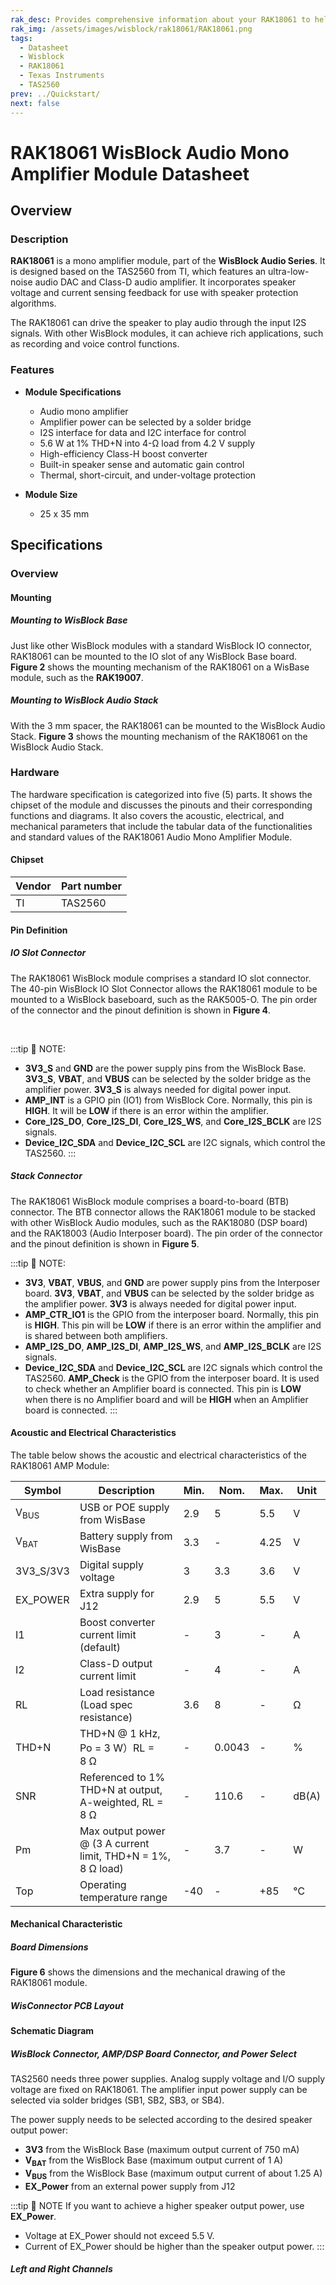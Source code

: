 ```yaml
---
rak_desc: Provides comprehensive information about your RAK18061 to help you use it. This information includes technical specifications, characteristics, and requirements. It also discusses the device components.
rak_img: /assets/images/wisblock/rak18061/RAK18061.png
tags:
  - Datasheet
  - Wisblock
  - RAK18061
  - Texas Instruments
  - TAS2560
prev: ../Quickstart/
next: false
---
```



# RAK18061 WisBlock Audio Mono Amplifier Module Datasheet

## Overview

### Description

**RAK18061** is a mono amplifier module, part of the **WisBlock Audio Series**. It is designed based on the TAS2560 from TI, which features an ultra-low-noise audio DAC and Class-D audio amplifier. It incorporates speaker voltage and current sensing feedback for use with speaker protection algorithms.

The RAK18061 can drive the speaker to play audio through the input I2S signals. With other WisBlock modules, it can achieve rich applications, such as recording and voice control functions.

### Features

* **Module Specifications**
    - Audio mono amplifier
    - Amplifier power can be selected by a solder bridge
    - I2S interface for data and I2C interface for control
    - 5.6&nbsp;W at 1% THD+N into 4-Ω load from 4.2&nbsp;V supply
    - High-efficiency Class-H boost converter
    - Built-in speaker sense and automatic gain control
    - Thermal, short-circuit, and under-voltage protection

* **Module Size**
    * 25 x 35&nbsp;mm

## Specifications


### Overview

<rk-img
  src="/assets/images/wisblock/rak18061/datasheet/rak18061-front-back.png"
  width="60%"
  caption="RAK18061 WisBlock Audio Mono Amplifier Module top and bottom view"
/>
#### Mounting

##### Mounting to WisBlock Base

Just like other WisBlock modules with a standard WisBlock IO connector, RAK18061  can be mounted to the IO slot of any WisBlock Base board. **Figure 2** shows the mounting mechanism of the RAK18061 on a WisBase module, such as the **RAK19007**.

<rk-img
  src="/assets/images/wisblock/rak18061/datasheet/RAK18061_mount_to_wisbase.png"
  width="60%"
  caption="RAK18061 mounted to the WisBlock Base"
/>

##### Mounting to WisBlock Audio Stack

With the 3&nbsp;mm spacer, the RAK18061 can be mounted to the WisBlock Audio Stack. **Figure 3** shows the mounting mechanism of the RAK18061 on the WisBlock Audio Stack.

<rk-img
  src="/assets/images/wisblock/rak18061/datasheet/RAK18061_mount_to_wisblock_audio_stack.png"
  width="60%"
  caption="RAK18061 mounted to the WisBlock Audio Stack"
/>

### Hardware

The hardware specification is categorized into five (5) parts. It shows the chipset of the module and discusses the pinouts and their corresponding functions and diagrams. It also covers the acoustic, electrical, and mechanical parameters that include the tabular data of the functionalities and standard values of the RAK18061 Audio Mono Amplifier Module.


#### Chipset

| Vendor | Part number |
| ------ | ----------- |
| TI     | TAS2560     |

#### Pin Definition

##### IO Slot Connector

The RAK18061 WisBlock module comprises a standard IO slot connector. The 40-pin WisBlock IO Slot Connector allows the RAK18061 module to be mounted to a WisBlock baseboard, such as the RAK5005-O. The pin order of the connector and the pinout definition is shown in **Figure 4**.

<br>

<rk-img
  src="/assets/images/wisblock/rak18061/datasheet/rak18061-pinouts.png"
  width="60%"
  caption="RAK18061 WisIO Connector pinout"
/>

:::tip 📝 NOTE:
- **3V3_S** and **GND** are the power supply pins from the WisBlock Base. **3V3_S**, **VBAT**, and **VBUS** can be selected by the solder bridge as the amplifier power. **3V3_S** is always needed for digital power input.
- **AMP_INT** is a GPIO pin (IO1) from WisBlock Core. Normally, this pin is **HIGH**. It will be **LOW** if there is an error within the amplifier.
- **Core_I2S_DO**, **Core_I2S_DI**, **Core_I2S_WS**, and **Core_I2S_BCLK** are I2S signals.
- **Device_I2C_SDA** and **Device_I2C_SCL** are I2C signals, which control the TAS2560.
:::

##### Stack Connector

The RAK18061 WisBlock module comprises a board-to-board (BTB) connector. The BTB connector allows the RAK18061 module to be stacked with other WisBlock Audio modules, such as the RAK18080 (DSP board) and the RAK18003 (Audio Interposer board). The pin order of the connector and the pinout definition is shown in **Figure 5**.


<rk-img
  src="/assets/images/wisblock/rak18061/datasheet/RAK18061_btb_connector_pinout.png"
  width="40%"
  caption="RAK18061 BTB Connector pinout"
/>

:::tip 📝 NOTE:
- **3V3**, **VBAT**, **VBUS**, and **GND** are power supply pins from the Interposer board. **3V3**, **VBAT**, and **VBUS** can be selected by the solder bridge as the amplifier power. **3V3** is always needed for digital power input.
- **AMP_CTR_IO1** is the GPIO from the interposer board. Normally, this pin is **HIGH**. This pin will be **LOW** if there is an error within the amplifier and is shared between both amplifiers.
- **AMP_I2S_DO**, **AMP_I2S_DI**, **AMP_I2S_WS**, and **AMP_I2S_BCLK** are I2S signals.
- **Device_I2C_SDA** and **Device_I2C_SCL** are I2C signals which control the TAS2560.
**AMP_Check** is the GPIO from the interposer board. It is used to check whether an Amplifier board is connected. This pin is **LOW** when there is no Amplifier board and will be **HIGH** when an Amplifier board is connected.
:::

#### Acoustic and Electrical Characteristics

The table below shows the acoustic and electrical characteristics of the RAK18061 AMP Module:


| Symbol          | Description                                                            | Min. | Nom.   | Max. | Unit  |
| --------------- | ---------------------------------------------------------------------- | ---- | ------ | ---- | ----- |
| V<sub>BUS</sub> | USB or POE supply from WisBase                                         | 2.9  | 5      | 5.5  | V     |
| V<sub>BAT</sub> | Battery supply from WisBase                                            | 3.3  | -      | 4.25 | V     |
| 3V3_S/3V3       | Digital supply voltage                                                 | 3    | 3.3    | 3.6  | V     |
| EX_POWER        | Extra supply for J12                                                   | 2.9  | 5      | 5.5  | V     |
| I1              | Boost converter current limit (default)                                | -    | 3      | -    | A     |
| I2              | Class-D output current limit                                           | -    | 4      | -    | A     |
| RL              | Load resistance (Load spec resistance)                                 | 3.6  | 8      | -    | Ω     |
| THD+N           | THD+N @ 1&nbsp;kHz, Po = 3&nbsp;W）RL = 8&nbsp;Ω                       | -    | 0.0043 | -    | %     |
| SNR             | Referenced to 1% THD+N at output, A-weighted, RL = 8&nbsp;Ω            | -    | 110.6  | -    | dB(A) |
| Pm              | Max output power @ (3&nbsp;A current limit, THD+N = 1%, 8&nbsp;Ω load) | -    | 3.7    | -    | W     |
| Top             | Operating temperature range                                            | -40  | -      | +85  | ℃     |

#### Mechanical Characteristic

##### Board Dimensions

**Figure 6** shows the dimensions and the mechanical drawing of the RAK18061 module.

<rk-img
  src="/assets/images/wisblock/rak18061/datasheet/RAK18061_mechanic_drawing.png"
  width="70%"
  caption="RAK18061 WisBlock AMP Module mechanical drawing"
/>

##### WisConnector PCB Layout

<rk-img
  src="/assets/images/wisblock/rak18061/datasheet/MxxS1003K6M.png"
  width="100%"
  caption="WisConnector PCB footprint and recommendations"
/>

#### Schematic Diagram

##### WisBlock Connector, AMP/DSP Board Connector, and Power Select

TAS2560 needs three power supplies. Analog supply voltage and I/O supply voltage are fixed on RAK18061. The amplifier input power supply can be selected via solder bridges (SB1, SB2, SB3, or SB4).

<rk-img
  src="/assets/images/wisblock/rak18061/datasheet/RAK18061_wisblock_dsp_connector_power_select.png"
  width="100%"
  caption="RAK18061 WisBlock Connector, AMP/DSP Board Connector, and Power Select schematic diagram"
/>

The power supply needs to be selected according to the desired speaker output power:

- **3V3** from the WisBlock Base (maximum output current of 750&nbsp;mA)
- **V<sub>BAT</sub>** from the WisBlock Base (maximum output current of 1&nbsp;A)
- **V<sub>BUS</sub>** from the WisBlock Base (maximum output current of about 1.25&nbsp;A)
- **EX_Power** from an external power supply from J12

:::tip 📝 NOTE
If you want to achieve a higher speaker output power, use **EX_Power**.
  - Voltage at EX_Power should not exceed 5.5&nbsp;V.
  - Current of EX_Power should be higher than the speaker output power.
:::

##### Left and Right Channels

<rk-img
  src="/assets/images/wisblock/rak18061/datasheet/RAK18061_left_right_channel.png"
  width="100%"
  caption="RAK18061 Left and Right Channel Amplifier schematic diagram"
/>

